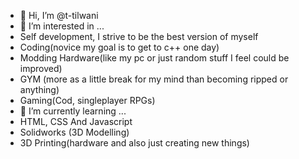- 👋 Hi, I’m @t-tilwani
- 👀 I’m interested in ...
- Self development, I strive to be the best version of myself
- Coding(novice my goal is to get to c++ one day)
- Modding Hardware(like my pc or just random stuff I feel could be improved)
- GYM (more as a little break for my mind than becoming ripped or anything)
- Gaming(Cod, singleplayer RPGs)
- 🌱 I’m currently learning ...
- HTML, CSS And Javascript
- Solidworks (3D Modelling)
- 3D Printing(hardware and also just creating new things)


<!---
t-tilwani/t-tilwani is a ✨ special ✨ repository because its `README.md` (this file) appears on your GitHub profile.
You can click the Preview link to take a look at your changes.
--->
